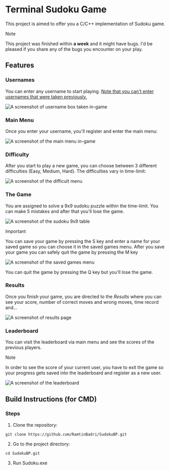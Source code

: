 # Terminal Sudoku Game
This project is aimed to offer you a C/C++ implementation of Sudoku game. 
> [!NOTE]
> This project was finished within **a week** and it might have bugs. I'd be pleased if you share any of the bugs you encounter on your play.
## Features
### Usernames  
You can enter any username to start playing. <ins>Note that you can't enter usernames that were taken previously.</ins>


![A screenshot of username box taken in-game](https://github.com/user-attachments/assets/d9196330-ed7d-4ae1-bb73-eb3ab4d6090a)


### Main Menu  
Once you enter your username, you'll register and enter the main menu:


![A screenshot of the main menu in-game](https://github.com/user-attachments/assets/23e4a319-5004-4c5f-9a66-bcb5f72601ac)


### Difficulty  
After you start to play a new game, you can choose between 3 different difficulties (Easy, Medium, Hard). The difficulties vary in time-limit:


![A screenshot of the difficult menu](https://github.com/user-attachments/assets/8c4221a0-17df-44a4-a522-1e7dc1af0e4d)


### The Game  
You are assigned to solve a 9x9 sudoku puzzle within the time-limit. You can make 5 mistakes and after that you'll lose the game.


![A screenshot of the sudoku 9x9 table](https://github.com/user-attachments/assets/686571d6-5524-4fd3-913e-4d5b08aa4a57)


> [!IMPORTANT]
> You can save your game by pressing the S key and enter a name for your saved game so you can choose it in the saved games menu. After you save your game you can safely quit the game by pressing the M key
>
> 
> ![A screenshot of the saved games menu](https://github.com/user-attachments/assets/17804c1c-1dac-4dc0-bebd-3b8adea5ab94)


You can quit the game by pressing the Q key but you'll lose the game.

### Results  
Once you finish your game, you are directed to the *Results* where you can see your score, number of correct moves and wrong moves, time record and...


![A screenshot of results page](https://github.com/user-attachments/assets/39f8094c-fc32-4029-8f74-7dadf1896ab3)


### Leaderboard  
You can visit the leaderboard via main menu and see the scores of the previous players.
> [!NOTE]
> In order to see the score of your current user, you have to exit the game so your progress gets saved into the leaderboard and register as a new user.


![A screenshot of the leaderboard](https://github.com/user-attachments/assets/7d38b466-9593-49aa-9be9-bc3500409184)

## Build Instructions (for CMD)
### Steps
1. Clone the repository:
```
git clone https://github.com/RamtinBadri/SudokuBP.git
```
2. Go to the project directory:
```
cd SudokuBP.git
```
3. Run Sudoku.exe
